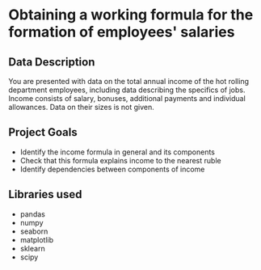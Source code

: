 # Obtaining a working formula for the formation of employees' salaries

## Data Description

You are presented with data on the total annual income of the hot rolling department employees, including data describing the specifics of jobs. Income consists of salary, bonuses, additional payments and individual allowances. Data on their sizes is not given.

## Project Goals

- Identify the income formula in general and its components
- Check that this formula explains income to the nearest ruble
- Identify dependencies between components of income

## Libraries used

- pandas
- numpy
- seaborn
- matplotlib
- sklearn
- scipy